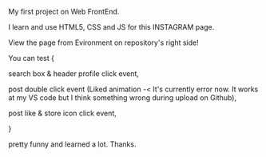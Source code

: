 My first project on Web FrontEnd.

I learn and use HTML5, CSS and JS for this INSTAGRAM page.

View the page from Evironment on repository's right side!

You can test { 

search box & header profile click event,

post double click event (Liked animation -< It's currently error now. It works at my VS code but I think something wrong during upload on Github),

post like & store icon click event,

}

pretty funny and learned a lot.
Thanks.
